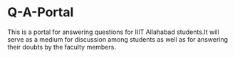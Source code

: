 # Q-A-Portal

This is a portal for answering questions for IIIT Allahabad students.It will serve as a medium for discussion among students as well as for answering their doubts by the faculty members.
